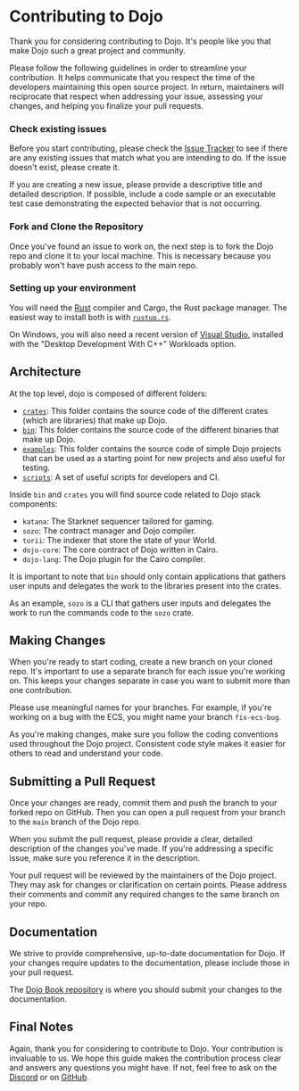# Contributing to Dojo

Thank you for considering contributing to Dojo. It's people like you that make Dojo such a great project and community.

Please follow the following guidelines in order to streamline your contribution. It helps communicate that you respect the time of the developers maintaining this open source project. In return, maintainers will reciprocate that respect when addressing your issue, assessing your changes, and helping you finalize your pull requests.

### Check existing issues

Before you start contributing, please check the [Issue Tracker](https://github.com/dojoengine/dojo/issues) to see if there are any existing issues that match what you are intending to do. If the issue doesn't exist, please create it.

If you are creating a new issue, please provide a descriptive title and detailed description. If possible, include a code sample or an executable test case demonstrating the expected behavior that is not occurring.

### Fork and Clone the Repository

Once you've found an issue to work on, the next step is to fork the Dojo repo and clone it to your local machine. This is necessary because you probably won't have push access to the main repo.

### Setting up your environment

You will need the [Rust](https://rust-lang.org) compiler and Cargo, the Rust package manager.
The easiest way to install both is with [`rustup.rs`](https://rustup.rs/).

On Windows, you will also need a recent version of [Visual Studio](https://visualstudio.microsoft.com/downloads/),
installed with the "Desktop Development With C++" Workloads option.

## Architecture

At the top level, dojo is composed of different folders:

- [`crates`](crates/): This folder contains the source code of the different crates (which are libraries) that make up Dojo.
- [`bin`](bin/): This folder contains the source code of the different binaries that make up Dojo.
- [`examples`](examples/): This folder contains the source code of simple Dojo projects that can be used as a starting point for new projects and also useful for testing.
- [`scripts`](scripts/): A set of useful scripts for developers and CI.

Inside `bin` and `crates` you will find source code related to Dojo stack components:

- `katana`: The Starknet sequencer tailored for gaming.
- `sozo`: The contract manager and Dojo compiler.
- `torii`: The indexer that store the state of your World.
- `dojo-core`: The core contract of Dojo written in Cairo.
- `dojo-lang`: The Dojo plugin for the Cairo compiler.

It is important to note that `bin` should only contain applications that gathers user inputs and delegates the work to the libraries present into the crates.

As an example, `sozo` is a CLI that gathers user inputs and delegates the work to run the commands code to the `sozo` crate.

## Making Changes

When you're ready to start coding, create a new branch on your cloned repo. It's important to use a separate branch for each issue you're working on. This keeps your changes separate in case you want to submit more than one contribution.

Please use meaningful names for your branches. For example, if you're working on a bug with the ECS, you might name your branch `fix-ecs-bug`.

As you're making changes, make sure you follow the coding conventions used throughout the Dojo project. Consistent code style makes it easier for others to read and understand your code.

## Submitting a Pull Request

Once your changes are ready, commit them and push the branch to your forked repo on GitHub. Then you can open a pull request from your branch to the `main` branch of the Dojo repo.

When you submit the pull request, please provide a clear, detailed description of the changes you've made. If you're addressing a specific issue, make sure you reference it in the description.

Your pull request will be reviewed by the maintainers of the Dojo project. They may ask for changes or clarification on certain points. Please address their comments and commit any required changes to the same branch on your repo.

## Documentation

We strive to provide comprehensive, up-to-date documentation for Dojo. If your changes require updates to the documentation, please include those in your pull request.

The [Dojo Book repository](https://github.com/dojoengine/book) is where you should submit your changes to the documentation.

## Final Notes

Again, thank you for considering to contribute to Dojo. Your contribution is invaluable to us. We hope this guide makes the contribution process clear and answers any questions you might have. If not, feel free to ask on the [Discord](https://discord.gg/PwDa2mKhR4) or on [GitHub](https://github.com/dojoengine/dojo/issues).
